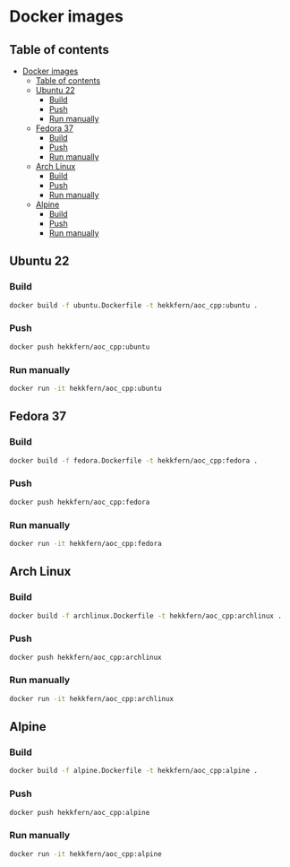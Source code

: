 # Docker images

## Table of contents

- [Docker images](#docker-images)
  - [Table of contents](#table-of-contents)
  - [Ubuntu 22](#ubuntu-22)
    - [Build](#build)
    - [Push](#push)
    - [Run manually](#run-manually)
  - [Fedora 37](#fedora-37)
    - [Build](#build-1)
    - [Push](#push-1)
    - [Run manually](#run-manually-1)
  - [Arch Linux](#arch-linux)
    - [Build](#build-2)
    - [Push](#push-2)
    - [Run manually](#run-manually-2)
  - [Alpine](#alpine)
    - [Build](#build-3)
    - [Push](#push-3)
    - [Run manually](#run-manually-3)


## Ubuntu 22

### Build

```bash
docker build -f ubuntu.Dockerfile -t hekkfern/aoc_cpp:ubuntu .
```

### Push

```bash
docker push hekkfern/aoc_cpp:ubuntu
```

### Run manually

```bash
docker run -it hekkfern/aoc_cpp:ubuntu
```

## Fedora 37

### Build

```bash
docker build -f fedora.Dockerfile -t hekkfern/aoc_cpp:fedora .
```

### Push

```bash
docker push hekkfern/aoc_cpp:fedora
```

### Run manually

```bash
docker run -it hekkfern/aoc_cpp:fedora
```

## Arch Linux

### Build

```bash
docker build -f archlinux.Dockerfile -t hekkfern/aoc_cpp:archlinux .
```

### Push

```bash
docker push hekkfern/aoc_cpp:archlinux
```

### Run manually

```bash
docker run -it hekkfern/aoc_cpp:archlinux
```

## Alpine

### Build

```bash
docker build -f alpine.Dockerfile -t hekkfern/aoc_cpp:alpine .
```

### Push

```bash
docker push hekkfern/aoc_cpp:alpine
```

### Run manually

```bash
docker run -it hekkfern/aoc_cpp:alpine
```
